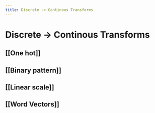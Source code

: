 ```yaml
---
title: Discrete -> Continous Transforms
---
```


# Discrete -> Continous Transforms

## [[One hot]]

## [[Binary pattern]]

## [[Linear scale]]

## [[Word Vectors]]






































































